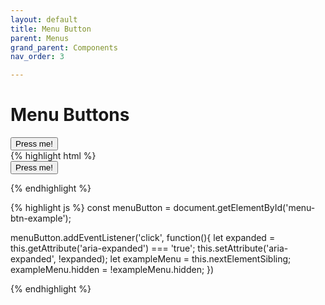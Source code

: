 ```yaml
---
layout: default
title: Menu Button
parent: Menus
grand_parent: Components
nav_order: 3

---
```


# Menu Buttons

<div class="code-example">
<nav>
	<button id="menu-btn-example"  aria-expanded="false">Press me!</button>
		<ul class="menu-btn-example-ul" hidden>
			<li>
				<a>Option 1</a>
			</li>
			<li>
				<a>Option 2</a>
			</li>
			<li>
				<a>Option 3</a>
			</li>
		</ul>
	
</nav>
</div>
{% highlight html %}
<nav>
	<button id="menu-btn-example"  aria-expanded="false">Press me!</button>
	<ul class="menu-btn-example-ul" hidden>
		<li>
			<a>Option 1</a>
		</li>
		<li>
			<a>Option 2</a>
		</li>
		<li>
			<a>Option 3</a>
		</li>
	</ul>
</nav>
	
{% endhighlight %}

{% highlight js %}
const menuButton = document.getElementById('menu-btn-example');

menuButton.addEventListener('click', function(){
	let expanded = this.getAttribute('aria-expanded') === 'true';
	this.setAttribute('aria-expanded', !expanded);
	let exampleMenu = this.nextElementSibling;
	exampleMenu.hidden = !exampleMenu.hidden;
})

{% endhighlight %}